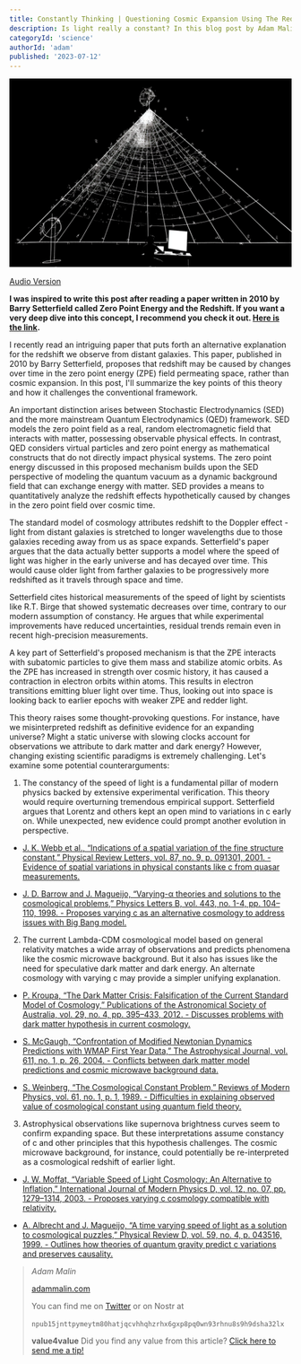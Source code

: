```yaml
---
title: Constantly Thinking | Questioning Cosmic Expansion Using The Redshift and Zero Point Energy
description: Is light really a constant? In this blog post by Adam Malin we theorize about redshift caused not by expanding space, but by changes in zero point energy field over cosmic time
categoryId: 'science'
authorId: 'adam'
published: '2023-07-12'
---
```


![Metamodern](https://raw.githubusercontent.com/KeepCreatingOnline/adams-blog/main/audio/constantly-thinking/constantly-thinking.png)

[Audio Version](https://soundcloud.com/user-653341896/constantly-thinking)

**I was inspired to write this post after reading a paper written in 2010 by Barry Setterfield called Zero Point Energy and the Redshift. If you want a very deep dive into this concept, I recommend you check it out. [Here is the link](https://www.naturalphilosophy.org/pdf/abstracts/abstracts_5349.pdf).**

I recently read an intriguing paper that puts forth an alternative explanation for the redshift we observe from distant galaxies. This paper, published in 2010 by Barry Setterfield, proposes that redshift may be caused by changes over time in the zero point energy (ZPE) field permeating space, rather than cosmic expansion. In this post, I'll summarize the key points of this theory and how it challenges the conventional framework.

An important distinction arises between Stochastic Electrodynamics (SED) and the more mainstream Quantum Electrodynamics (QED) framework. SED models the zero point field as a real, random electromagnetic field that interacts with matter, possessing observable physical effects. In contrast, QED considers virtual particles and zero point energy as mathematical constructs that do not directly impact physical systems. The zero point energy discussed in this proposed mechanism builds upon the SED perspective of modeling the quantum vacuum as a dynamic background field that can exchange energy with matter. SED provides a means to quantitatively analyze the redshift effects hypothetically caused by changes in the zero point field over cosmic time.

The standard model of cosmology attributes redshift to the Doppler effect - light from distant galaxies is stretched to longer wavelengths due to those galaxies receding away from us as space expands. Setterfield's paper argues that the data actually better supports a model where the speed of light was higher in the early universe and has decayed over time. This would cause older light from farther galaxies to be progressively more redshifted as it travels through space and time.

Setterfield cites historical measurements of the speed of light by scientists like R.T. Birge that showed systematic decreases over time, contrary to our modern assumption of constancy. He argues that while experimental improvements have reduced uncertainties, residual trends remain even in recent high-precision measurements.

A key part of Setterfield's proposed mechanism is that the ZPE interacts with subatomic particles to give them mass and stabilize atomic orbits. As the ZPE has increased in strength over cosmic history, it has caused a contraction in electron orbits within atoms. This results in electron transitions emitting bluer light over time. Thus, looking out into space is looking back to earlier epochs with weaker ZPE and redder light.

This theory raises some thought-provoking questions. For instance, have we misinterpreted redshift as definitive evidence for an expanding universe? Might a static universe with slowing clocks account for observations we attribute to dark matter and dark energy? However, changing existing scientific paradigms is extremely challenging. Let's examine some potential counterarguments:

1. The constancy of the speed of light is a fundamental pillar of modern physics backed by extensive experimental verification. This theory would require overturning tremendous empirical support. Setterfield argues that Lorentz and others kept an open mind to variations in c early on. While unexpected, new evidence could prompt another evolution in perspective.
- [J. K. Webb et al., “Indications of a spatial variation of the fine structure constant,” Physical Review Letters, vol. 87, no. 9, p. 091301, 2001. - Evidence of spatial variations in physical constants like c from quasar measurements.](https://journals.aps.org/prl/abstract/10.1103/PhysRevLett.107.191101)

- [J. D. Barrow and J. Magueijo, “Varying-α theories and solutions to the cosmological problems,” Physics Letters B, vol. 443, no. 1-4, pp. 104–110, 1998. - Proposes varying c as an alternative cosmology to address issues with Big Bang model.](https://arxiv.org/abs/astro-ph/9811072)
2. The current Lambda-CDM cosmological model based on general relativity matches a wide array of observations and predicts phenomena like the cosmic microwave background. But it also has issues like the need for speculative dark matter and dark energy. An alternate cosmology with varying c may provide a simpler unifying explanation.
- [P. Kroupa, “The Dark Matter Crisis: Falsification of the Current Standard Model of Cosmology,” Publications of the Astronomical Society of Australia, vol. 29, no. 4, pp. 395–433, 2012. - Discusses problems with dark matter hypothesis in current cosmology.](https://arxiv.org/abs/1204.2546)

- [S. McGaugh, “Confrontation of Modified Newtonian Dynamics Predictions with WMAP First Year Data,” The Astrophysical Journal, vol. 611, no. 1, p. 26, 2004. - Conflicts between dark matter model predictions and cosmic microwave background data.](https://iopscience.iop.org/article/10.1086/421895/meta)

- [S. Weinberg, “The Cosmological Constant Problem,” Reviews of Modern Physics, vol. 61, no. 1, p. 1, 1989. - Difficulties in explaining observed value of cosmological constant using quantum field theory.](https://isidore.co/misc/Physics%20papers%20and%20books/Recent%20Papers/Dark%20Energy%20Reviews/1.%20Weinberg%20(1989).pdf)
3. Astrophysical observations like supernova brightness curves seem to confirm expanding space. But these interpretations assume constancy of c and other principles that this hypothesis challenges. The cosmic microwave background, for instance, could potentially be re-interpreted as a cosmological redshift of earlier light.
- [J. W. Moffat, “Variable Speed of Light Cosmology: An Alternative to Inflation,” International Journal of Modern Physics D, vol. 12, no. 07, pp. 1279–1314, 2003. - Proposes varying c cosmology compatible with relativity.](https://arxiv.org/abs/hep-th/0208122)

- [A. Albrecht and J. Magueijo, “A time varying speed of light as a solution to cosmological puzzles,” Physical Review D, vol. 59, no. 4, p. 043516, 1999. - Outlines how theories of quantum gravity predict c variations and preserves causality.](https://arxiv.org/abs/astro-ph/9811018)


> *Adam Malin*
> 
> [adammalin.com](https://adammalin.com)
> 
> You can find me on [Twitter](https://twitter.com/thePR0M3TH3AN) or on Nostr at
> 
> `npub15jnttpymeytm80hatjqcvhhqhzrhx6gxp8pq0wn93rhnu8s9h9dsha32lx`
> 
>  
> **value4value**
> Did you find any value from this article? [Click here to send me a tip!](https://adammalin.com/tip)
